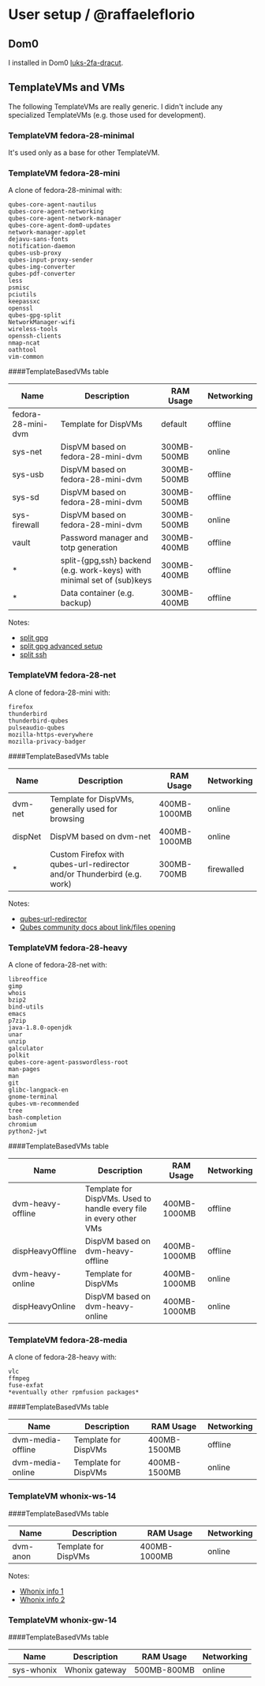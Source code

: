 # User setup / @raffaeleflorio

## Dom0
I installed in Dom0 [luks-2fa-dracut](https://github.com/raffaeleflorio/luks-2fa-dracut).

## TemplateVMs and VMs
The following TemplateVMs are really generic. I didn't include any specialized TemplateVMs (e.g. those used for development).

### TemplateVM fedora-28-minimal
It's used only as a base for other TemplateVM.

### TemplateVM fedora-28-mini
A clone of fedora-28-minimal with:
```
qubes-core-agent-nautilus
qubes-core-agent-networking
qubes-core-agent-network-manager
qubes-core-agent-dom0-updates
network-manager-applet
dejavu-sans-fonts
notification-daemon
qubes-usb-proxy
qubes-input-proxy-sender
qubes-img-converter
qubes-pdf-converter
less
psmisc
pciutils
keepassxc
openssl
qubes-gpg-split
NetworkManager-wifi
wireless-tools
openssh-clients
nmap-ncat
oathtool
vim-common
```

####TemplateBasedVMs table

| Name | Description | RAM Usage | Networking |
| --- | --- | --- | --- |
| fedora-28-mini-dvm | Template for DispVMs | default | offline |
| sys-net | DispVM based on fedora-28-mini-dvm | 300MB-500MB | online |
| sys-usb | DispVM based on fedora-28-mini-dvm | 300MB-500MB | offline |
| sys-sd | DispVM based on fedora-28-mini-dvm | 300MB-500MB | offline |
| sys-firewall | DispVM based on fedora-28-mini-dvm | 300MB-500MB | online |
| vault | Password manager and totp generation | 300MB-400MB | offline |
| * | split-{gpg,ssh} backend (e.g. work-keys) with minimal set of (sub)keys | 300MB-400MB | offline |
| * | Data container (e.g. backup)| 300MB-400MB | offline |

Notes:
- [split gpg](https://www.qubes-os.org/doc/split-gpg/)
- [split gpg advanced setup](https://www.qubes-os.org/doc/split-gpg/#advanced-using-split-gpg-with-subkeys)
- [split ssh](https://github.com/henn/qubes-app-split-ssh)

### TemplateVM fedora-28-net
A clone of fedora-28-mini with:
```
firefox
thunderbird
thunderbird-qubes
pulseaudio-qubes
mozilla-https-everywhere
mozilla-privacy-badger
```

####TemplateBasedVMs table

| Name | Description | RAM Usage | Networking |
| --- | --- | --- | --- |
| dvm-net | Template for DispVMs, generally used for browsing | 400MB-1000MB | online |
| dispNet | DispVM based on dvm-net | 400MB-1000MB | online |
|*| Custom Firefox with qubes-url-redirector and/or Thunderbird (e.g. work)| 300MB-700MB | firewalled |

Notes:
- [qubes-url-redirector](https://github.com/raffaeleflorio/qubes-url-redirector)
- [Qubes community docs about link/files opening](https://github.com/Qubes-Community/Contents/blob/master/docs/common-tasks/opening-urls-in-vms.md)

### TemplateVM fedora-28-heavy
A clone of fedora-28-net with:
```
libreoffice
gimp
whois
bzip2
bind-utils
emacs
p7zip
java-1.8.0-openjdk
unar
unzip
galculator
polkit
qubes-core-agent-passwordless-root
man-pages
man
git
glibc-langpack-en
gnome-terminal
qubes-vm-recommended
tree
bash-completion
chromium
python2-jwt
```

####TemplateBasedVMs table

| Name | Description | RAM Usage | Networking |
| --- | --- | --- | --- |
| dvm-heavy-offline | Template for DispVMs. Used to handle every file in every other VMs | 400MB-1000MB | offline |
| dispHeavyOffline | DispVM based on dvm-heavy-offline | 400MB-1000MB | offline |
| dvm-heavy-online | Template for DispVMs | 400MB-1000MB | online |
| dispHeavyOnline | DispVM based on dvm-heavy-online | 400MB-1000MB | online |

### TemplateVM fedora-28-media
A clone of fedora-28-heavy with:

```
vlc
ffmpeg
fuse-exfat
*eventually other rpmfusion packages*
```
####TemplateBasedVMs table

| Name | Description | RAM Usage | Networking |
| --- | --- | --- | --- |
| dvm-media-offline | Template for DispVMs | 400MB-1500MB | offline |
| dvm-media-online | Template for DispVMs | 400MB-1500MB | online |

### TemplateVM whonix-ws-14
####TemplateBasedVMs table

| Name | Description | RAM Usage | Networking |
| --- | --- | --- | --- |
| dvm-anon | Template for DispVMs | 400MB-1000MB | online |

Notes:
- [Whonix info 1](https://www.qubes-os.org/doc/whonix)
- [Whonix info 2](https://www.whonix.org/wiki/Qubes)

### TemplateVM whonix-gw-14
####TemplateBasedVMs table

| Name | Description | RAM Usage | Networking |
| --- | --- | --- | --- |
| sys-whonix | Whonix gateway | 500MB-800MB | online |